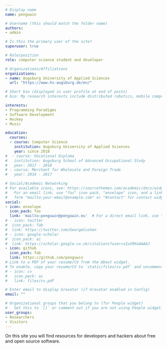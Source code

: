 ```yaml
---
# Display name
name: penguwin

# Username (this should match the folder name)
authors:
- admin

# Is this the primary user of the site?
superuser: true

# Role/position
role: computer science student and developer

# Organizations/Affiliations
organizations:
- name: Augsburg University of Applied Sciences
  url: "https://www.hs-augsburg.de/en/"

# Short bio (displayed in user profile at end of posts)
# bio: My research interests include distributed robotics, mobile computing and programmable matter.

interests:
- Programming Paradigms
- Software Development
- Hockey
- Music

education:
  courses:
  - course: Computer Science
    institution: Augsburg University of Applied Sciences
    year: since 2018
#  - course: Vocational Diploma
#   institution: Augsburg School of Advanced Occupational Study
#   year: 2017 - 2018
# - course: Merchant for Wholesale and Foreign Trade
#   year: 2014 - 2017

# Social/Academic Networking
# For available icons, see: https://sourcethemes.com/academic/docs/widgets/#icons
#   For an email link, use "fas" icon pack, "envelope" icon, and a link in the
#   form "mailto:your-email@example.com" or "#contact" for contact widget.
social:
- icon: envelope
  icon_pack: fas
  link: 'mailto:penguwin@penguwin.eu'  # For a direct email link, use "mailto:test@example.org".
# - icon: twitter
#  icon_pack: fab
#  link: https://twitter.com/GeorgeCushen
# - icon: google-scholar
#  icon_pack: ai
#  link: https://scholar.google.co.uk/citations?user=sIwtMXoAAAAJ
- icon: github
  icon_pack: fab
  link: https://github.com/penguwin
# Link to a PDF of your resume/CV from the About widget.
# To enable, copy your resume/CV to `static/files/cv.pdf` and uncomment the lines below.
# - icon: cv
#   icon_pack: ai
#   link: files/cv.pdf

# Enter email to display Gravatar (if Gravatar enabled in Config)
email: ""

# Organizational groups that you belong to (for People widget)
#   Set this to `[]` or comment out if you are not using People widget.
user_groups:
- Researchers
- Visitors
---
```


On this site you will find resources for developers and hackers about free and
open source software.
